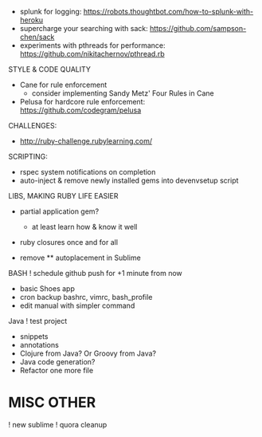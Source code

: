*   splunk for logging:                   https://robots.thoughtbot.com/how-to-splunk-with-heroku
*   supercharge your searching with sack: https://github.com/sampson-chen/sack
*   experiments with pthreads for performance: https://github.com/nikitachernov/pthread.rb

STYLE & CODE QUALITY
*   Cane for rule enforcement
    *   consider implementing Sandy Metz' Four Rules in Cane
*   Pelusa for hardcore rule enforcement:   https://github.com/codegram/pelusa

CHALLENGES:
*   http://ruby-challenge.rubylearning.com/

SCRIPTING:
*   rspec system notifications on completion
*   auto-inject & remove newly installed gems into devenvsetup script


LIBS, MAKING RUBY LIFE EASIER
*   partial application gem?
    +   at least learn how & know it well

*   ruby closures once and for all
*   remove ** autoplacement in Sublime

BASH
!  schedule github push for +1 minute from now
*  basic Shoes app
*  cron backup bashrc, vimrc, bash_profile
*  edit manual with simpler command

Java
!   test project
*   snippets
*   annotations
*   Clojure from Java? Or Groovy from Java?
*   Java code generation?
*   Refactor one more file

MISC OTHER
==========
!   new sublime
!   quora cleanup
